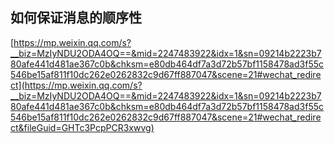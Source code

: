 

## 如何保证消息的顺序性

[https://mp.weixin.qq.com/s?__biz=MzIyNDU2ODA4OQ==&mid=2247483922&idx=1&sn=09214b2223b780afe441d481ae367c0b&chksm=e80db464df7a3d72b57bf1158478ad3f55c546be15af811f10dc262e0262832c9d67ff887047&scene=21#wechat_redirect](https://mp.weixin.qq.com/s?__biz=MzIyNDU2ODA4OQ==&mid=2247483922&idx=1&sn=09214b2223b780afe441d481ae367c0b&chksm=e80db464df7a3d72b57bf1158478ad3f55c546be15af811f10dc262e0262832c9d67ff887047&scene=21#wechat_redirect&fileGuid=GHTc3PcpPCR3xwvg)



